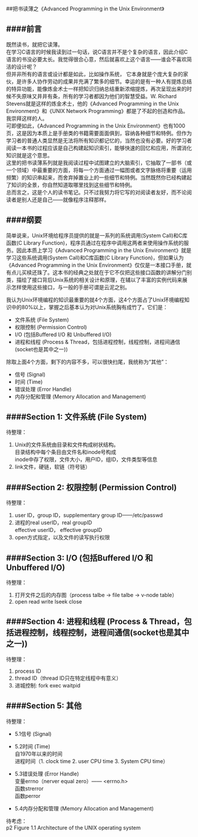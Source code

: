 ##把书读薄之《Advanced Programming in the Unix Environment》

####前言
---------------------------------------
既然读书，就把它读薄。  
在学习C语言的时候我读到过一句话，说C语言并不是个复杂的语言，因此介绍C语言的书没必要太长。我觉得很合心意，然后就喜欢上这个语言——谁会不喜欢简洁的设计呢？  
但并非所有的语言或设计都是如此，比如操作系统， 它本身就是个庞大复杂的家伙，是许多人协作劳动的成果并充满了繁多的细节。幸运的是有一种人有提炼总结的特异功能，能像炼金术士一样把知识归纳总结重新浓缩提炼，再次呈现出来的时候不失原味又井井有条，所有的学习者都因为他们的智慧受益。W. Richard Stevens就是这样的炼金术士，他的《Advanced Programming in the Unix Environment》和《UNIX Network Programming》都是了不起的创造和作品。我崇拜这样的人。  
可即便如此，《Advanced Programming in the Unix Environment》也有1000页，这是因为本质上是手册类的书籍需要面面俱到，容纳各种细节和特例。但作为学习者的普通人类显然是无法将所有知识都记忆的，当然也没有必要。好的学习者阅读一本书的过程应该是自己构建起知识索引，能够快速的回忆和应用，所谓消化知识就是这个意思。  
这里的把书读薄系列就是我阅读过程中试图建立的大脑索引，它抽取了一部书（或一个领域）中最重要的方面，将每一个方面通过一幅图或者文字脉络将重要（运用频繁）的知识串起来，而舍弃掉置业上的一些细节和特例。当然既然你已经构建起了知识的全景，你自然知道取哪里找到这些细节和特例。  
总而言之，这是个人的读书笔记。只不过我努力将它写的对阅读者友好，而不论阅读者是别人还是自己——就像程序注释那样。  




####纲要
---------------------------------------
简单说来，Unix环境给程序员提供的就是一系列的系统调用(System Call)和C库函数(C Library Function)，程序员通过在程序中调用这两者来使用操作系统的服务。因此本质上学习《Advanced Programming in the Unix Environment》就是学习这些系统调用(System Call)和C库函数(C Library Function)，但如果认为《Advanced Programming in the Unix Environment》仅仅是一本接口手册，就有点儿买椟还珠了。这本书的经典之处就在于它不仅把这些接口函数的讲解分门别类，描绘了接口背后Unix系统的相关设计和原理，在辅以了丰富的实例代码来展示怎样使用这些接口，与一般的手册可谓是云泥之别。  

我认为Unix环境编程的知识最重要的就4个方面，这4个方面占了Unix环境编程知识中的80%以上，掌握之后基本认为对Unix系统胸有成竹了。它们是：
- 文件系统 (File System)
- 权限控制 (Permission Control)
- I/O (包括Buffered I/O 和 Unbuffered I/O)
- 进程和线程 (Process & Thread，包括进程控制，线程控制，进程间通信(socket也是其中之一))

除取上面4个方面，剩下的内容不多，可以很快扫尾，我统称为“其他”：
- 信号 (Signal)
- 时间 (Time)
- 错误处理 (Error Handle)
- 内存分配和管理 (Memory Allocation and Management)




####Section 1: 文件系统 (File System)
---------------------------------------

待整理：  
1. Unix的文件系统由目录和文件构成树状结构。  
   目录结构中每个条目由文件名和inode号构成  
   inode中存了权限，文件大小，用户ID，组ID，文件类型等信息  
2. link文件，硬链，软链（符号链）  




####Section 2: 权限控制 (Permission Control)
---------------------------------------

待整理：  
1. user ID，group ID，supplementary group ID——/etc/passwd  
2. 进程的real userID，real groupID  
         effective userID， effective groupID  
3. open方式指定，以及文件的读写执行权限  




####Section 3: I/O (包括Buffered I/O 和 Unbuffered I/O)
---------------------------------------

待整理：  
1. 打开文件之后的内存图（process talbe -> file talbe -> v-node table）  
2. open read write lseek close  




####Section 4: 进程和线程 (Process & Thread，包括进程控制，线程控制，进程间通信(socket也是其中之一))
---------------------------------------

待整理：  
1. process ID  
2. thread ID（thread ID只在特定线程中有意义）  
3. 进城控制: fork exec waitpid  




####Section 5: 其他 
---------------------------------------

待整理：  
- 5.1信号 (Signal)  

- 5.2时间 (Time)  
自1970年以来的时间  
进程时间（1. clock time 2. user CPU time 3. System CPU time）  

- 5.3错误处理 (Error Handle)  
变量errno（nerver equal zero）—— <errno.h>  
函数strerror  
函数perror  

- 5.4内存分配和管理 (Memory Allocation and Management)  




待考虑：  
p2 Figure 1.1 Architecture of the UNIX operating system  
